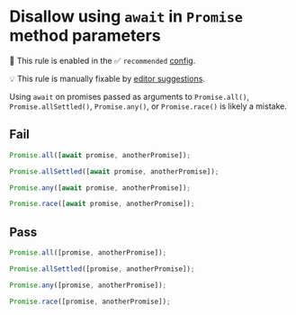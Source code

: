 # Disallow using `await` in `Promise` method parameters

💼 This rule is enabled in the ✅ `recommended` [config](https://github.com/es-tooling/eslint-plugin-unicorn-x#recommended-config).

💡 This rule is manually fixable by [editor suggestions](https://eslint.org/docs/latest/use/core-concepts#rule-suggestions).

<!-- end auto-generated rule header -->
<!-- Do not manually modify this header. Run: `npm run fix:eslint-docs` -->

Using `await` on promises passed as arguments to `Promise.all()`, `Promise.allSettled()`, `Promise.any()`, or `Promise.race()` is likely a mistake.

## Fail

```js
Promise.all([await promise, anotherPromise]);

Promise.allSettled([await promise, anotherPromise]);

Promise.any([await promise, anotherPromise]);

Promise.race([await promise, anotherPromise]);
```

## Pass

```js
Promise.all([promise, anotherPromise]);

Promise.allSettled([promise, anotherPromise]);

Promise.any([promise, anotherPromise]);

Promise.race([promise, anotherPromise]);
```
